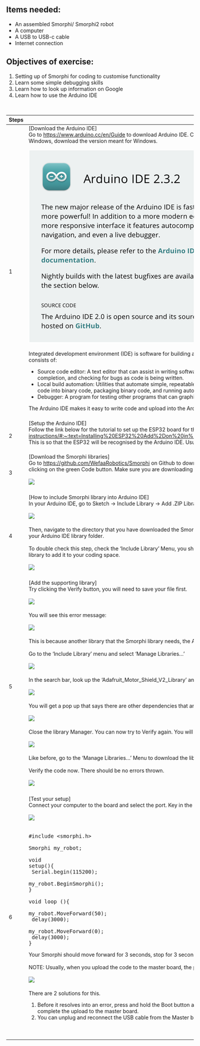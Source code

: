 ## Items needed:
* An assembled Smorphi/ Smorphi2 robot
* A computer
* A USB to USB-c cable
* Internet connection

## Objectives of exercise:
1. Setting up of Smorphi for coding to customise functionality
2. Learn some simple debugging skills
3. Learn how to look up information on Google
4. Learn how to use the Arduino IDE

<br />

Steps | Description
-- | --
1 | [Download the Arduino IDE] <br /> Go to https://www.arduino.cc/en/Guide to download Arduino IDE. Choose the correct version of Arduino IDE according to the type of computer you are using. Eg. If you are using Windows, download the version meant for Windows. <br /> <br /> ![](https://github.com/WefaaRobotics/Smorphi-Wiki/blob/main/Robot%20exercises%20images/2/2.1.png) <br /> <br /> Integrated development environment (IDE) is software for building applications that combines common developer tools into a single graphical user interface (GUI). An IDE typically consists of: <ul><li>  Source code editor: A text editor that can assist in writing software code with features such as syntax highlighting with visual cues, providing language specific auto-completion, and checking for bugs as code is being written.</li><li> Local build automation: Utilities that automate simple, repeatable tasks as part of creating a local build of the software for use by the developer, like compiling computer source code into binary code, packaging binary code, and running automated tests.</li><li> Debugger: A program for testing other programs that can graphically display the location of a bug in the original code.</li></ul> The Arduino IDE makes it easy to write code and upload into the Arduino based board we are using for Smorphi. <br /><br />
2 | [Setup the Arduino IDE] <br /> Follow the link below for the tutorial to set up the ESP32 board for the Arduino IDE https://randomnerdtutorials.com/installing-the-esp32-board-in-arduino-ide-windows-instructions/#:~:text=Installing%20ESP32%20Add%2Don%20in%20Arduino%20IDE&text=Open%20the%20Boards%20Manager.,installed%20after%20a%20few%20seconds. This is so that the ESP32 will be recognised by the Arduino IDE. Usually, if you are using an Arduino board directly, there is no need to do this step. <br /><br />
3 | [Download the Smorphi libraries] <br /> Go to https://github.com/WefaaRobotics/Smorphi on Github to download the latest version of our user code via the download zip button. It can be found in the drop down after clicking on the green Code button. Make sure you are downloading from the Main Branch.<br /> <br /> ![](https://github.com/WefaaRobotics/Smorphi-Wiki/blob/main/Robot%20exercises%20images/2/2.2.png)<br /><br />
4 | [How to include Smorphi library into Arduino IDE] <br /> In your Arduino IDE, go to Sketch -> Include Library -> Add .ZIP Library… <br /><br /> ![](https://github.com/WefaaRobotics/Smorphi-Wiki/blob/main/Robot%20exercises%20images/2/2.3.png) <br /><br /> Then, navigate to the directory that you have downloaded the Smorphi library to, and select the zip file in the next screen. The contents of the zip file will automatically be added to your Arduino IDE library folder. <br /><br /> To double check this step, check the ‘Include Library’ Menu, you should be able to see the newly added library under the contributed libraries section. Click on the newly added library to add it to your coding space.<br /><br /> ![](https://github.com/WefaaRobotics/Smorphi-Wiki/blob/main/Robot%20exercises%20images/2/2.4.png) <br /><br />
5 | [Add the supporting library] <br /> Try clicking the Verify button, you will need to save your file first. <br /><br /> ![](https://github.com/WefaaRobotics/Smorphi-Wiki/blob/main/Robot%20exercises%20images/2/2.5.png)<br /><br /> You will see this error message: <br /><br />![](https://github.com/WefaaRobotics/Smorphi-Wiki/blob/main/Robot%20exercises%20images/2/2.6.png)<br /><br /> This is because another library that the Smorphi library needs, the Adafruit_Motor_Shield_V2_Library, has not been included. So let’s include that library. <br /><br /> Go to the ‘Include Library’ menu and select ‘Manage Libraries…’ <br /><br />![](https://github.com/WefaaRobotics/Smorphi-Wiki/blob/main/Robot%20exercises%20images/2/2.7.png)<br /><br /> In the search bar, look up the ‘Adafruit_Motor_Shield_V2_Library’ and install the latest version. <br /><br />![](https://github.com/WefaaRobotics/Smorphi-Wiki/blob/main/Robot%20exercises%20images/2/2.8.png)<br /><br /> You will get a pop up that says there are other dependencies that are missing. Click on the ‘Install all’ button. <br /><br />![](https://github.com/WefaaRobotics/Smorphi-Wiki/blob/main/Robot%20exercises%20images/2/2.9.png)<br /><br />Close the library Manager. You can now try to Verify again. You will see another error. <br /><br />![](https://github.com/WefaaRobotics/Smorphi-Wiki/blob/main/Robot%20exercises%20images/2/2.10.png)<br /><br /> Like before, go to the ‘Manage Libraries…’ Menu to download the library Adafruit_MCP23017_Arduino_Library. <br /><br /> Verify the code now. There should be no errors thrown. <br /><br />![](https://github.com/WefaaRobotics/Smorphi-Wiki/blob/main/Robot%20exercises%20images/2/2.11.png) <br /><br />
6 | [Test your setup] <br />Connect your computer to the board and select the port. Key in the below code into your IDE.<br /><br />![](https://github.com/WefaaRobotics/Smorphi-Wiki/blob/main/Robot%20exercises%20images/2/2.12.png)<br /><br /> <pre>#include <smorphi.h><br><br>Smorphi my_robot;<br><br>void setup(){<br>  Serial.begin(115200);<br>  my_robot.BeginSmorphi();<br>}<br><br>void loop (){<br>  my_robot.MoveForward(50);<br>  delay(3000);<br>  my_robot.MoveForward(0);<br>  delay(3000);<br>}</pre> Your Smorphi should move forward for 3 seconds, stop for 3 seconds and then repeat. <br /><br /> NOTE: Usually, when you upload the code to the master board, the process should complete automatically. However, sometimes the upload will be stuck at ‘connecting……’ <br /><br />![](https://github.com/WefaaRobotics/Smorphi-Wiki/blob/main/Robot%20exercises%20images/2/2.13.png)<br /><br /> There are 2 solutions for this. <ol><li>Before it resolves into an error, press and hold the Boot button and click the enable button on the Master board at the same time, then release and wait. The code should complete the upload to the master board. </li><li>You can unplug and reconnect the USB cable from the Master board to your computer and then reupload the code.</li></ol> <br /><br />